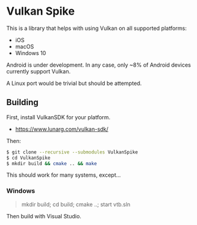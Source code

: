 # Vulkan Spike

This is a library that helps with using Vulkan on all supported platforms:
* iOS
* macOS
* Windows 10

Android is under development. In any case, only ~8% of Android devices currently support Vulkan.

A Linux port would be trivial but should be attempted.

## Building

First, install VulkanSDK for your platform.
* https://www.lunarg.com/vulkan-sdk/ 

Then:

```bash
$ git clone --recursive --submodules VulkanSpike
$ cd VulkanSpike
$ mkdir build && cmake .. && make
```

This should work for many systems, except...

### Windows

> mkdir build; cd build; cmake ..; start vtb.sln

Then build with Visual Studio.

